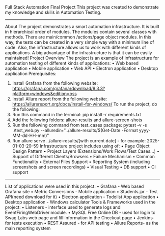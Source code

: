 Full Stack Automation Final Project
This project was created to demonstrate my knowledge and skills in Automation Testing.
________________________________________
About
The project demonstrates a smart automation infrastructure. It is built in hierarchical order of modules. The modules contain several classes with methods. There are main/common /actions/page object modules. In this way, the tests can be created in a very simple way with a minimum line of code. Also, the infrastructure allows us to work with different kinds of applications. A big advantage of the infrastructure is that it can be easily maintained!
Project Overview
The project is an example of infrastructure for automation testing of different kinds of applications:
•	Web based application
•	Mobile application 
•	Web API 
•	Electron application 
•	Desktop application 
Prerequisites:
1.	Install Grafana from the following website: https://grafana.com/grafana/download/8.3.3?platform=windows&edition=oss
2.	Install Allure report from the following website: https://allurereport.org/docs/install-for-windows/
To run the project, do the following:
1.	Run this command in the terminal: pip install -r requirements.txt
2.	Add the following folders: allure-results and allure-screen-shots
3.	Run the following command from test_cases package: pytest -v -s .\test_web.py --alluredir="../allure-results/$(Get-Date -Format yyyy-MM-dd-HH-mm)"
4.	Run allure serve ../allure-results/[with current date] - for example: 2025-01-03-20-59
Infrastructure project includes using of:
•	Page Object Design Pattern
•	Project Layers (Extensions/Work Flows/Test Cases...)
•	Support of Different Clients/Browsers
•	Failure Mechanism
•	Common Functionality
•	External Files Support
•	Reporting System (including screenshots and screen recordings)
•	Visual Testing
•	DB support 
•	CI support 
________________________________________
List of applications were used in this project:
•	Grafana - Web based Grafana site
•	Metric Conversions - Mobile application
•	Students.jar - Test API(need download for it)
•	Electron application - Todolist App application
•	Desktop application - Windows calculator
Tools & Frameworks used in the project:
•	Listeners - interface used to generate logs and EventFiringWebDriver module.
•	MySQL Free Online DB - used for login to Swag Labs web page and fill information in the Checkout page
•	Jenkins- for tests execution
•	REST Assured - for API testing
•	Allure Reports- as the main reporting system

